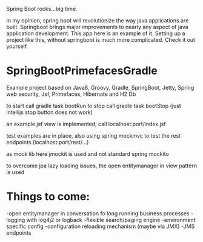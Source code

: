 Spring Boot rocks...big time.

In my opinion, spring boot will revolutionize the way java applications are built.
Springboot brings major improvements to nearly any aspect of java application development.
This app here is an example of it.
Setting up a project like this, without springboot is much more complicated.
Check it out yourself.

SpringBootPrimefacesGradle
==========================

Example project based on Java8, Groovy, Gradle, SpringBoot, Jetty, Spring web security, Jsf, Primefaces, Hibernate and H2 Db

to start call gradle task bootRun
to stop call gradle task bootStop (just intellijs stop button does not work)

an example jsf view is implemented, call localhost:port/index.jsf

test examples are in place, also using spring mockmvc to test the rest endpoints (localhost:port/rest/...)

as mock lib here jmockit is used and not standard spring mockito

to overcome jpa lazy loading issues, the open entitymanager in view pattern is used



Things to come:
===============

-open entitymanager in conversation fo long running business processes
-logging with log4j2 or logback
-flexible search/paging engine
-environment specific config
-configuration reloading mechanism (maybe via JMX)
-JMS endpoints


